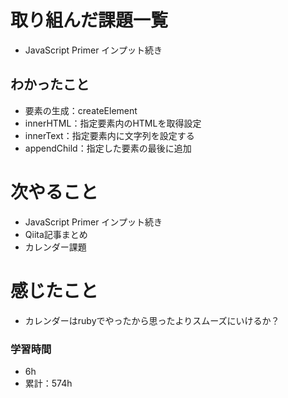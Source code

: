 # 取り組んだ課題一覧

- JavaScript Primer インプット続き

## わかったこと

- 要素の生成：createElement
- innerHTML：指定要素内のHTMLを取得設定
- innerText：指定要素内に文字列を設定する
- appendChild：指定した要素の最後に追加

# 次やること

- JavaScript Primer インプット続き
- Qiita記事まとめ
- カレンダー課題

# 感じたこと

- カレンダーはrubyでやったから思ったよりスムーズにいけるか？

### 学習時間

- 6h
- 累計：574h
